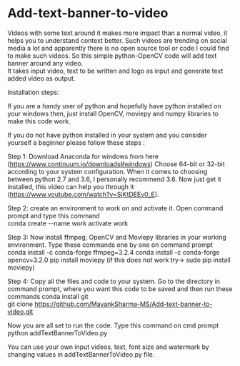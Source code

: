 
	
# Add-text-banner-to-video 
Videos with some text around it makes more impact than a normal video, it helps you to understand context better. Such videos are trending on social media a lot and apparently there is no open source tool or code I could find to make such videos. So this simple python-OpenCV code will add text banner around any video.  
It takes input video, text to be written and logo as input and generate text added video as output. 
 
 
Installation steps: 
 
If you are a handy user of python and hopefully have python installed on your windows then, just install OpenCV, moviepy and numpy libraries to make this code work. 
 
If you do not have python installed in your system and you consider yourself a beginner please follow these steps : 
 
Step 1: Download Anaconda for windows from here (https://www.continuum.io/downloads#windows) 
Choose 64-bit or 32-bit according to your system configuration. When it comes to choosing between python 2.7 and 3.6, I personally recommend 3.6. 
Now just get it installed, this video can help you through it (https://www.youtube.com/watch?v=SjKtDEEv0_E). 
 
Step 2: create an environment to work on and activate it. Open command prompt and type this command  
        conda create --name work 
        activate work 
 
Step 3: Now install ffmpeg, OpenCV and Moviepy libraries in your working environment. Type these commands one by one on command prompt
        conda install -c conda-forge ffmpeg=3.2.4 
        conda install -c conda-forge opencv=3.2.0 
        pip install moviepy (if this does not work try->  sudo pip install moviepy) 
 
Step 4: Copy all the files and code to your system. Go to the directory in command prompt, where you want this code to be saved and then run these commands 
	conda install git	
	git clone https://github.com/MayankSharma-MS/Add-text-banner-to-video.git

Now you are all set to run the code. Type this command on cmd prompt
	python addTextBannerToVideo.py

You can use your own input videos, text, font size and watermark by changing values in addTextBannerToVideo.py file.
